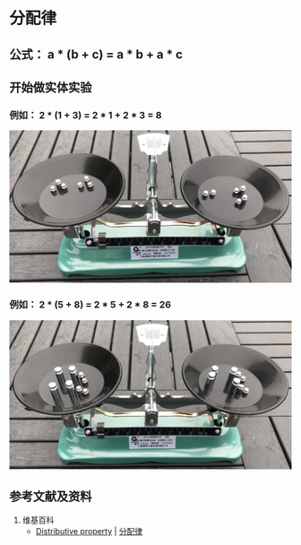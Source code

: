 # 分配律
## 公式： a * (b + c) = a * b + a * c
## 开始做实体实验

### 例如： 2 * (1 + 3) = 2 * 1 + 2 * 3 = 8

![](/images/数论/加减乘除的运算规律/分配律/1a1.jpg)

### 例如： 2 * (5 + 8) = 2 * 5 + 2 * 8 = 26

![](/images/数论/加减乘除的运算规律/分配律/2a1.jpg)

## 参考文献及资料

1. 维基百科
	- [Distributive property](https://en.wikipedia.org/wiki/Distributive_property) | [分配律](https://zh.wikipedia.org/wiki/%E5%88%86%E9%85%8D%E5%BE%8B) 
